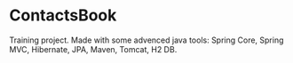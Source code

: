 # ContactsBook
Training project. Made with some advenced java tools: Spring Core, Spring MVC, Hibernate, JPA, Maven, Tomcat, H2 DB.
